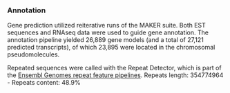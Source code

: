 ### Annotation

Gene prediction utilized reiterative runs of the MAKER suite. Both EST
sequences and RNAseq data were used to guide gene annotation. The
annotation pipeline yielded 26,889 gene models (and a total of 27,121
predicted transcripts), of which 23,895 were located in the chromosomal
pseudomolecules.

Repeated sequences were called with the Repeat Detector, which is part of the [Ensembl Genomes repeat feature pipelines](http://plants.ensembl.org/info/genome/annotation/repeat_features.html). Repeats length: 354774964 - Repeats content: 48.9%
